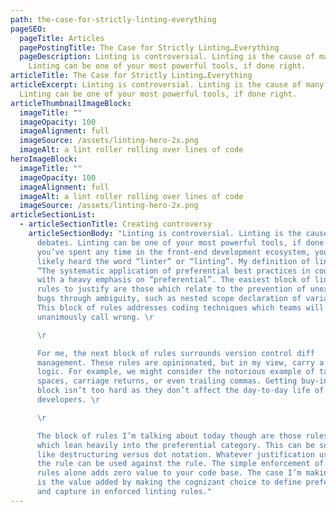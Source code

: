 ```yaml
---
path: the-case-for-strictly-linting-everything
pageSEO:
  pageTitle: Articles
  pagePostingTitle: The Case for Strictly Linting…Everything
  pageDescription: Linting is controversial. Linting is the cause of many debates.
    Linting can be one of your most powerful tools, if done right.
articleTitle: The Case for Strictly Linting…Everything
articleExcerpt: Linting is controversial. Linting is the cause of many debates.
  Linting can be one of your most powerful tools, if done right.
articleThumbnailImageBlock:
  imageTitle: ""
  imageOpacity: 100
  imageAlignment: full
  imageSource: /assets/linting-hero-2x.png
  imageAlt: a lint roller rolling over lines of code
heroImageBlock:
  imageTitle: ""
  imageOpacity: 100
  imageAlignment: full
  imageAlt: a lint roller rolling over lines of code
  imageSource: /assets/linting-hero-2x.png
articleSectionList:
  - articleSectionTitle: Creating controversy
    articleSectionBody: "Linting is controversial. Linting is the cause of many
      debates. Linting can be one of your most powerful tools, if done right. If
      you’ve spent any time in the front-end development ecosystem, you’ve most
      likely heard the word “linter” or “linting”. My definition of linting is,
      “The systematic application of preferential best practices in coding,”
      with a heavy emphasis on “preferential”. The easiest block of linting
      rules to justify are those which relate to the prevention of unexpected
      bugs through ambiguity, such as nested scope declaration of variables.
      This block of rules addresses coding techniques which teams will
      unanimously call wrong. \r

      \r

      For me, the next block of rules surrounds version control diff
      management. These rules are opinionated, but in my view, carry a bit more
      logic. For example, we might consider the notorious example of tabs versus
      spaces, carriage returns, or even trailing commas. Getting buy-in on this
      block isn’t too hard as they don’t affect the day-to-day life of
      developers. \r

      \r

      The block of rules I’m talking about today though are those rules
      which lean heavily into the preferential category. This can be something
      like destructuring versus dot notation. Whatever justification used for
      the rule can be used against the rule. The simple enforcement of these
      rules alone adds zero value to your code base. The case I’m making though
      is the value added by making the cognizant choice to define preferences
      and capture in enforced linting rules."
---
```


